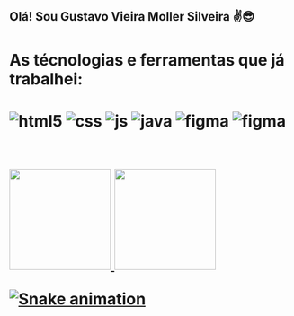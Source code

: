 ## Olá! Sou Gustavo Vieira Moller Silveira ✌️😎

<h1>As técnologias e ferramentas que já trabalhei:<h1>
  
<div style="display: inline_block">
  <img align="center" alt="html5" src="https://img.shields.io/badge/HTML5-E34F26?style=for-the-badge&logo=html5&logoColor=white" />
  <img align="center" alt="css" src="https://img.shields.io/badge/CSS3-1572B6?style=for-the-badge&logo=css3&logoColor=white" />
  <img align="center" alt="js" src="https://img.shields.io/badge/JavaScript-F7DF1E?style=for-the-badge&logo=javascript&logoColor=black" />
  <img align="center" alt="java" src="https://img.shields.io/badge/java-%23ED8B00.svg?style=for-the-badge&logo=java&logoColor=white" />
  <img align="center" alt="figma" src="https://img.shields.io/badge/figma-%23F24E1E.svg?style=for-the-badge&logo=figma&logoColor=white" />
  <img align="center" alt="figma" src="https://img.shields.io/badge/postgres-%23316192.svg?style=for-the-badge&logo=postgresql&logoColor=white" />
  </div>
    <br>
    <br>
  <div>
  <a href="https://github.com/Gustavo-Moller">
  <img height="180em" src="https://github-readme-stats.vercel.app/api/top-langs/?username=Gustavo-Moller&layout=compact&langs_count=7&theme=dracula"/>
  <img height="180em" src="https://github-readme-stats.vercel.app/api?username=Gustavo-Moller&show_icons=true&theme=dracula&include_all_commits=true&count_private=true"/>
  </div>
    
![Snake animation](https://github.com/Gustavo-Moller/Gustavo-Moller/blob/output/github-contribution-grid-snake.svg)
